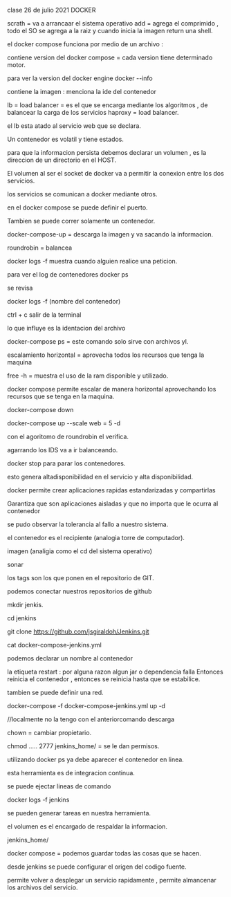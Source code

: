 clase 26 de julio 2021 DOCKER

scrath = va a arrancaar el sistema operativo
add = agrega el comprimido , todo el SO se agrega a la raiz y cuando inicia la imagen return una shell.

el docker compose funciona por medio de un archivo : 

contiene version del docker compose = cada version tiene determinado motor.

para ver la version del docker engine docker --info

contiene la imagen : menciona la ide del contenedor

lb = load balancer = es el que se encarga mediante los algoritmos , de balancear la carga
de los servicios haproxy = load balancer.

el lb esta atado al servicio web que se declara.

Un contenedor es volatil y tiene estados.

para que la informacion persista debemos declarar un volumen , es la direccion de un directorio
en el HOST.

El volumen al ser el socket de docker va a permitir la conexion entre los dos servicios.

los servicios se comunican a docker mediante otros.

en el docker compose se puede definir el puerto.

Tambien se puede correr solamente un contenedor.

docker-compose-up = descarga la imagen y va sacando la informacion.

roundrobin = balancea

docker logs -f 	muestra cuando alguien realice una peticion.

para ver el log de contenedores
docker ps

se revisa 

docker logs -f (nombre del contenedor)

ctrl + c salir de la terminal

lo que influye es la identacion del archivo

docker-compose ps = este comando solo sirve con archivos yl.

escalamiento horizontal = aprovecha todos los recursos que tenga la maquina

free -h = muestra el uso de la ram disponible y utilizado.

docker compose permite escalar de manera horizontal aprovechando los recursos que se tenga
en la maquina.

docker-compose down 

docker-compose up --scale web = 5 -d

con el agoritomo de roundrobin el verifica.

agarrando los IDS va a ir balanceando.

docker stop para parar los contenedores.

esto genera altadisponibilidad en el servicio y alta disponibilidad.

docker permite crear aplicaciones rapidas estandarizadas y compartirlas

Garantiza que son aplicaciones aisladas y que no importa que le ocurra al contenedor

se pudo observar la tolerancia al fallo a nuestro sistema.

el contenedor es el recipiente (analogia torre de computador).

imagen (analigia como el cd del sistema operativo)

sonar 

los tags son los que ponen en el repositorio de GIT.

podemos conectar nuestros repositorios de github

mkdir jenkis.

cd jenkins

git clone https://github.com/jsgiraldoh/Jenkins.git

cat docker-compose-jenkins.yml

podemos declarar un nombre al contenedor

la etiqueta restart : por alguna razon algun jar o dependencia falla
Entonces reinicia el contenedor , entonces se reinicia hasta que se estabilice.

tambien se puede definir una red.

docker-compose -f docker-compose-jenkins.yml up -d 

//localmente no la tengo con el anteriorcomando descarga

chown = cambiar propietario.

chmod ..... 2777 jenkins_home/ = se le dan permisos.

utilizando docker ps ya debe aparecer el contenedor en linea.

esta herramienta es de integracion continua.

se puede ejectar lineas de comando

docker logs -f jenkins

se pueden generar tareas en nuestra herramienta.

el volumen es el encargado de respaldar la informacion.

jenkins_home/

docker compose = podemos guardar todas las cosas que se hacen.

desde jenkins se puede configurar el origen del codigo fuente.

permite volver a desplegar un servicio rapidamente , permite almancenar los archivos del servicio.





